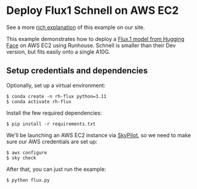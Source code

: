 # Deploy Flux1 Schnell on AWS EC2

See a more [rich explanation](https://www.run.house/guides/host-and-run-flux1-image-genai-aws)
of this example on our site.

This example demonstrates how to deploy a
[Flux.1 model from Hugging Face](https://huggingface.co/black-forest-labs/FLUX.1-schnell)
on AWS EC2 using Runhouse. Schnell is smaller than their Dev version, but fits easily onto a single A10G.

## Setup credentials and dependencies

Optionally, set up a virtual environment:
```shell
$ conda create -n rh-flux python=3.11
$ conda activate rh-flux
```
Install the few required dependencies:
```shell
$ pip install -r requirements.txt
```

We'll be launching an AWS EC2 instance via [SkyPilot](https://github.com/skypilot-org/skypilot), so we need to
make sure our AWS credentials are set up:
```shell
$ aws configure
$ sky check
```

After that, you can just run the example:
```shell
$ python flux.py
```
